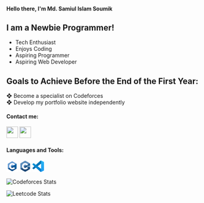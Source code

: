 #### Hello there, I'm Md. Samiul Islam Soumik

## I am a Newbie Programmer!

- Tech Enthusiast
- Enjoys Coding
- Aspiring Programmer
- Aspiring Web Developer



## Goals to Achieve Before the End of the First Year:
❖ Become a specialist on Codeforces      
❖ Develop my portfolio website independently



#### Contact me:
<a href="https://www.facebook.com/soumik.shu"><img src="https://www.vectorlogo.zone/logos/facebook/facebook-icon.svg" width="30" height="30"/></a>
<a href="https://www.linkedin.com/in/md-samiul-islam-soumik-29b3582bb"><img src="https://www.vectorlogo.zone/logos/linkedin/linkedin-icon.svg" width="30" height="30"/></a>

#### Languages and Tools:
<img src="https://raw.githubusercontent.com/github/explore/f3e22f0dca2be955676bc70d6214b95b13354ee8/topics/c/c.png" width="30" height="30"/></a>
<img src="https://raw.githubusercontent.com/github/explore/80688e429a7d4ef2fca1e82350fe8e3517d3494d/topics/cpp/cpp.png" width="30" height="30"/></a>
<img src="https://raw.githubusercontent.com/github/explore/80688e429a7d4ef2fca1e82350fe8e3517d3494d/topics/visual-studio-code/visual-studio-code.png" width="30" height="30"/></a>


![Codeforces Stats](https://cforces.com/api/card?user=soumik_shu&theme=dark)



![Leetcode Stats](https://leetcard.jacoblin.cool/Soumik_SHU?theme=dark&font=Patrick%20Hand%20SC&ext=contest)


